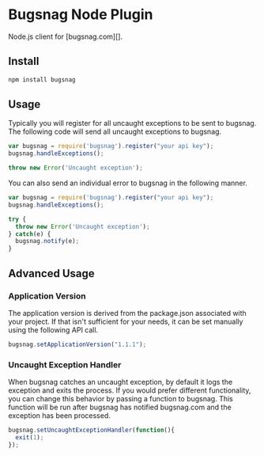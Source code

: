 # Bugsnag Node Plugin

Node.js client for [bugsnag.com][].

## Install

``` bash
npm install bugsnag
```

## Usage

Typically you will register for all uncaught exceptions to be sent to bugsnag. The following code will send all uncaught exceptions to bugsnag.

``` javascript
var bugsnag = require('bugsnag').register("your api key");
bugsnag.handleExceptions();

throw new Error('Uncaught exception');
```

You can also send an individual error to bugsnag in the following manner.

``` javascript
var bugsnag = require('bugsnag').register("your api key");
bugsnag.handleExceptions();

try {
  throw new Error('Uncaught exception');
} catch(e) {
  bugsnag.notify(e);
}
```

## Advanced Usage

### Application Version

The application version is derived from the package.json associated with your project. If that isn't
sufficient for your needs, it can be set manually using the following API call.

``` javascript
bugsnag.setApplicationVersion("1.1.1");
```

### Uncaught Exception Handler

When bugsnag catches an uncaught exception, by default it logs the exception and exits the process. If
you would prefer different functionality, you can change this behavior by passing a function to bugsnag.
This function will be run after bugsnag has notified bugsnag.com and the exception has been processed.

``` javascript
bugsnag.setUncaughtExceptionHandler(function(){
  exit(1);
});
```